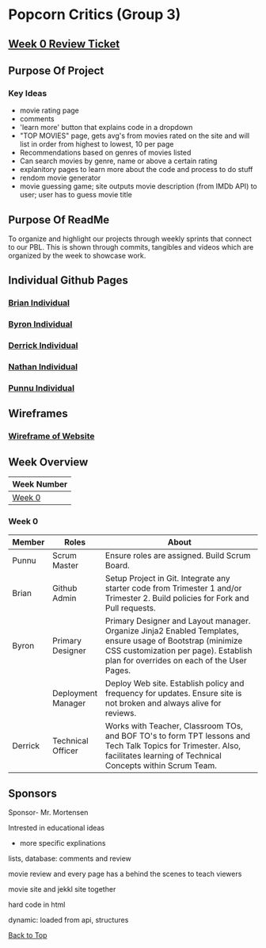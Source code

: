 # Popcorn Critics (Group 3)

## [Week 0 Review Ticket](https://github.com/PunarvasuS/PopcornCritics/issues/3)

## Purpose Of Project

### Key Ideas

- movie rating page
- comments
- 'learn more' button that explains code in a dropdown
- "TOP MOVIES" page, gets avg's from movies rated on the site and will list in order from highest to lowest, 10 per page
- Recommendations based on genres of movies listed
- Can search movies by genre, name or above a certain rating
- explanitory pages to learn more about the code and process to do stuff
- rendom movie generator
- movie guessing game; site outputs movie description (from IMDb API) to user; user has to guess movie title

## Purpose Of ReadMe
To organize and highlight our projects through weekly sprints that connect to our PBL. This is shown through commits, tangibles and videos which are organized by the week to showcase work.

## Individual Github Pages
### [Brian Individual](https://github.com/BrianZhang2016/Brian-Individual)
### [Byron Individual](https://github.com/byronlu06/tempname2)
### [Derrick Individual](https://github.com/Pitsco/derrick_individual)
### [Nathan Individual](https://github.com/ProRichyMan/NathanIndividual)
### [Punnu Individual](https://github.com/PunarvasuS/DataStructures)

## Wireframes
### [Wireframe of Website](https://github.com/PunarvasuS/PopcornCritics/wiki/Wireframes)

## Week Overview

| Week Number | 
| ------------- |
| [Week 0](#Week-0) | 

### Week 0

| Member | Roles | <div style="width:300px">About</div> |
| ------ | ----- | ------------------------------------ |
| Punnu | Scrum Master | Ensure roles are assigned. Build Scrum Board. | [Ticket](https://github.com/PunarvasuS/PopcornCritics/issues/4)
| Brian | Github Admin | Setup Project in Git. Integrate any starter code from Trimester 1 and/or Trimester 2. Build policies for Fork and Pull requests. | [Ticket](https://github.com/PunarvasuS/PopcornCritics/issues/3) |
| Byron | Primary Designer | Primary Designer and Layout manager. Organize Jinja2 Enabled Templates, ensure usage of Bootstrap (minimize CSS customization per page). Establish plan for overrides on each of the User Pages. | [Ticket](https://github.com/byronlu06/Data-Structures/issues/2) |
|  | Deployment  Manager | Deploy Web site. Establish policy and frequency for updates. Ensure site is not broken and always alive for reviews. | [Ticket](https://github.com/PunarvasuS/PopcornCritics/issues/6)
| Derrick | Technical Officer | Works with Teacher, Classroom TOs, and BOF TO's to form TPT lessons and Tech Talk Topics for Trimester. Also, facilitates learning of Technical Concepts within Scrum Team.| [Ticket](https://github.com/PunarvasuS/PopcornCritics/issues/5) |

## Sponsors

Sponsor- Mr. Mortensen

Intrested in educational ideas
* more specific explinations

lists, database: comments and review

movie review and every page has a behind the scenes to teach viewers

movie site and jekkl site together

hard code in html

dynamic: loaded from api, structures 

[Back to Top](#popcorn-critics-group-3) 
